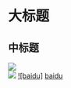 大标题
===
中标题
---
![](http://www.baidu.com/img/bdlogo.gif)  
![](https://github.com/guodongxiaren/ImageCache/raw/master/Logo/foryou.gif)
[![baidu]](http://baidu.com)
[baidu](:http://www.baidu.com/img/bdlogo.gif "百度Logo")
